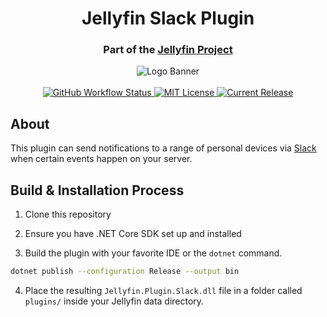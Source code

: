 <h1 align="center">Jellyfin Slack Plugin</h1>
<h3 align="center">Part of the <a href="https://jellyfin.org">Jellyfin Project</a></h3>

<p align="center">
<img alt="Logo Banner" src="https://raw.githubusercontent.com/jellyfin/jellyfin-ux/master/branding/SVG/banner-logo-solid.svg?sanitize=true"/>
<br/>
<br/>
<a href="https://github.com/jellyfin/jellyfin-plugin-slack/actions?query=workflow%3A%22Test+Build+Plugin%22">
<img alt="GitHub Workflow Status" src="https://img.shields.io/github/workflow/status/jellyfin/jellyfin-plugin-slack/Test%20Build%20Plugin.svg">
</a>
<a href="https://github.com/jellyfin/jellyfin-plugin-slack">
<img alt="MIT License" src="https://img.shields.io/github/license/jellyfin/jellyfin-plugin-slack.svg"/>
</a>
<a href="https://github.com/jellyfin/jellyfin-plugin-slack/releases">
<img alt="Current Release" src="https://img.shields.io/github/release/jellyfin/jellyfin-plugin-slack.svg"/>
</a>
</p>

## About

This plugin can send notifications to a range of personal devices via [Slack](https://slack.com/) when certain events happen on your server.

## Build & Installation Process

1. Clone this repository

2. Ensure you have .NET Core SDK set up and installed

3. Build the plugin with your favorite IDE or the `dotnet` command.

```sh
dotnet publish --configuration Release --output bin
```

4. Place the resulting `Jellyfin.Plugin.Slack.dll` file in a folder called `plugins/` inside your Jellyfin data directory.
